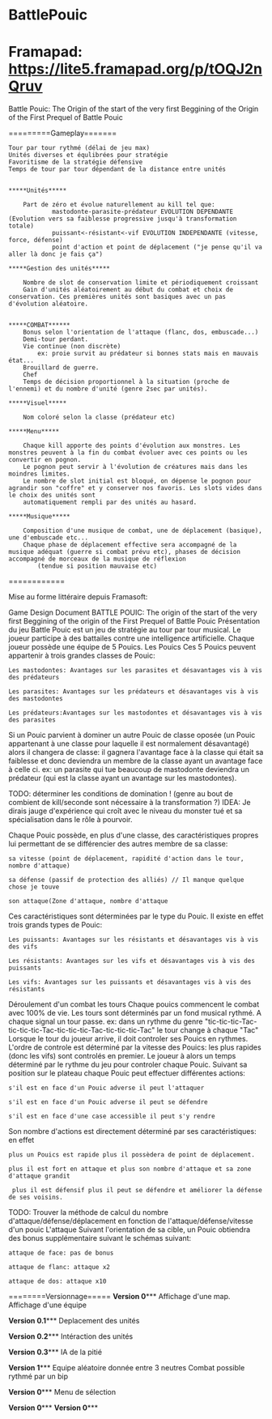 BattlePouic 
===========
Framapad: https://lite5.framapad.org/p/tOQJ2nQruv
===========
Battle Pouic: The Origin of the start of the very first Beggining of the Origin of the First Prequel of Battle Pouic

=========Gameplay=======

	Tour par tour rythmé (délai de jeu max)
	Unités diverses et équlibrées pour stratégie
	Favoritisme de la stratégie défensive
	Temps de tour par tour dépendant de la distance entre unités
	
	
	*****Unités*****
	
		Part de zéro et évolue naturellement au kill tel que:
				mastodonte-parasite-prédateur EVOLUTION DEPENDANTE (Evolution vers sa faiblesse progressive jusqu'à transformation totale)
				puissant<-résistant<-vif EVOLUTION INDEPENDANTE (vitesse, force, défense)
				point d'action et point de déplacement ("je pense qu'il va aller là donc je fais ça")
				
	*****Gestion des unités*****
	
		Nombre de slot de conservation limite et périodiquement croissant
		Gain d'unités aléatoirement au début du combat et choix de conservation. Ces premières unités sont basiques avec un pas d'évolution aléatoire.
		
		
	*****COMBAT******
		Bonus selon l'orientation de l'attaque (flanc, dos, embuscade...)
		Demi-tour perdant.
		Vie continue (non discrète) 	
			ex: proie survit au prédateur si bonnes stats mais en mauvais état...
		Brouillard de guerre.
		Chef
		Temps de décision proportionnel à la situation (proche de l'ennemi) et du nombre d'unité (genre 2sec par unités).
		
	*****Visuel*****
	
		Nom coloré selon la classe (prédateur etc) 
		
	*****Menu*****
	
		Chaque kill apporte des points d'évolution aux monstres. Les monstres peuvent à la fin du combat évoluer avec ces points ou les convertir en pognon.
		Le pognon peut servir à l'évolution de créatures mais dans les moindres limites. 
		Le nombre de slot initial est bloqué, on dépense le pognon pour agrandir son "coffre" et y conserver nos favoris. Les slots vides dans le choix des unités sont 
		automatiquement rempli par des unités au hasard.
		
	*****Musique*****
	
		Composition d'une musique de combat, une de déplacement (basique), une d'embuscade etc...
		Chaque phase de déplacement effective sera accompagné de la musique adéquat (guerre si combat prévu etc), phases de décision accompagné de morceaux de la musique de réflexion  
			(tendue si position mauvaise etc)
		
============

Mise au forme littéraire depuis Framasoft:

Game Design Document
BATTLE POUIC: The origin of the start of the very first Beggining of the origin of the First Prequel of Battle Pouic
Présentation du jeu
Battle Pouic est un jeu de stratégie au tour par tour musical.
Le joueur participe à des battailes contre une intelligence artificielle.
Chaque joueur possède une équipe de 5 Pouics.
Les Pouics
Ces 5 Pouics peuvent appartenir à trois grandes classes de Pouic: 

    Les mastodontes: Avantages sur les parasites et désavantages vis à vis des prédateurs

    Les parasites: Avantages sur les prédateurs et désavantages vis à vis des mastodontes

    Les prédateurs:Avantages sur les mastodontes et désavantages vis à vis des parasites 

Si un Pouic parvient à dominer un autre Pouic de classe oposée (un Pouic appartenant à une classe pour laquelle il est normalement désavantagé) alors il changera de classe: il gagnera l'avantage face à la classe qui était sa faiblesse et donc deviendra un membre de la classe ayant un avantage face à celle ci.
ex: un parasite qui tue beaucoup de mastodonte deviendra un prédateur (qui est la classe ayant un avantage sur les mastodontes).
 
 TODO: déterminer les conditions de domination ! (genre au bout de combient de kill/seconde sont nécessaire à la transformation ?) 
 IDEA: Je dirais jauge d'expérience qui croît avec le niveau du monster tué et sa spécialisation dans le rôle à pourvoir.
 
     
Chaque Pouic possède, en plus d'une classe, des caractéristiques propres lui permettant de se différencier des autres membre de sa classe: 

    sa vitesse (point de déplacement, rapidité d'action dans le tour, nombre d'attaque)

    sa défense (passif de protection des alliés) // Il manque quelque chose je touve

    son attaque(Zone d'attaque, nombre d'attaque

Ces caractéristiques sont déterminées par le type du Pouic.
Il existe en effet trois grands types de Pouic:

    Les puissants: Avantages sur les résistants et désavantages vis à vis des vifs

    Les résistants: Avantages sur les vifs et désavantages vis à vis des puissants

    Les vifs: Avantages sur les puissants et désavantages vis à vis des résistants

Déroulement d'un combat
les tours
Chaque pouics commencent le combat avec 100% de vie.
Les tours sont déterminés par un fond musical rythmé. A chaque signal un tour passe.
ex: dans un rythme du genre "tic-tic-tic-Tac-tic-tic-tic-Tac-tic-tic-tic-Tac-tic-tic-tic-Tac" le tour change à chaque "Tac"
Lorsque le tour du joueur arrive, il doit controler ses Pouics en rythmes.
L'ordre de controle est déterminé par la vitesse des Pouics: les plus rapides (donc les vifs) sont controlés en premier.
Le joueur à alors un temps déterminé par le rythme du jeu pour controler chaque Pouic.
Suivant sa position sur le plateau chaque Pouic peut effectuer différentes actions:

    s'il est en face d'un Pouic adverse il peut l'attaquer 

    s'il est en face d'un Pouic adverse il peut se défendre

    s'il est en face d'une case accessible il peut s'y rendre

Son nombre d'actions est directement déterminé par ses caractéristiques: en effet 

    plus un Pouics est rapide plus il possèdera de point de déplacement.

    plus il est fort en attaque et plus son nombre d'attaque et sa zone d'attaque grandit

     plus il est défensif plus il peut se défendre et améliorer la défense de ses voisins.

TODO: Trouver la méthode de calcul du nombre d'attaque/défense/déplacement en fonction de l'attaque/défense/vitesse d'un pouic
L'attaque
Suivant l'orientation de sa cible, un Pouic obtiendra des bonus supplémentaire suivant le schémas suivant:

    attaque de face: pas de bonus

    attaque de flanc: attaque x2

    attaque de dos: attaque x10


========Versionnage=====
****Version 0*******
	Affichage d'une map.
	Affichage d'une équipe
	
****Version 0.1*******
	Deplacement des unités	
	
****Version 0.2*******
	Intéraction des unités
	
****Version 0.3*******
	IA de la pitié
	
****Version 1*******
	Equipe aléatoire donnée entre 3 neutres
	Combat possible rythmé par un bip
	
****Version 0*******
	Menu de sélection
	
****Version 0*******
****Version 0*******

